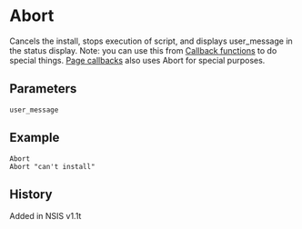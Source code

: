 # Abort

Cancels the install, stops execution of script, and displays user_message in the status display. Note: you can use this from [Callback functions][1] to do special things. [Page callbacks][2] also uses Abort for special purposes.

## Parameters

    user_message

## Example

    Abort
    Abort "can't install"

## History

Added in NSIS v1.1t

[1]: http://nsis.sourceforge.net/Docs/Chapter4.html#4.7.2
[2]: http://nsis.sourceforge.net/Docs/Chapter4.html#4.5

